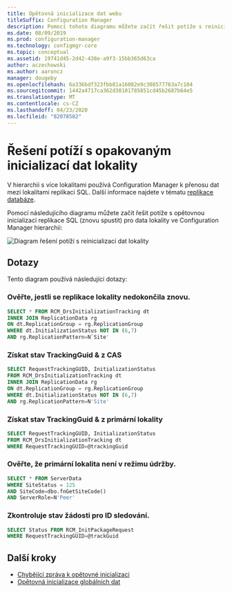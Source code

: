 ```yaml
---
title: Opětovná inicializace dat webu
titleSuffix: Configuration Manager
description: Pomocí tohoto diagramu můžete začít řešit potíže s reinicializací replikace SQL pro data lokality v hierarchii Configuration Manager.
ms.date: 08/09/2019
ms.prod: configuration-manager
ms.technology: configmgr-core
ms.topic: conceptual
ms.assetid: 19741d45-2d42-438e-a9f3-15bb365d63ca
author: aczechowski
ms.author: aaroncz
manager: dougeby
ms.openlocfilehash: 6a336bdf323fbb81a16082e9c308577763a7c104
ms.sourcegitcommit: 1442a4717ca362d38101785851cd45b2687b64e5
ms.translationtype: MT
ms.contentlocale: cs-CZ
ms.lasthandoff: 04/23/2020
ms.locfileid: "82078582"
---
```

# <a name="troubleshoot-site-data-reinit"></a>Řešení potíží s opakovaným inicializací dat lokality

V hierarchii s více lokalitami používá Configuration Manager k přenosu dat mezi lokalitami replikaci SQL. Další informace najdete v tématu [replikace databáze](../../../plan-design/hierarchy/database-replication.md).

Pomocí následujícího diagramu můžete začít řešit potíže s opětovnou inicializací replikace SQL (znovu spustit) pro data lokality ve Configuration Manager hierarchii:

![Diagram řešení potíží s reinicializací dat lokality](media/site-data-reinit.svg)

## <a name="queries"></a>Dotazy

Tento diagram používá následující dotazy:

### <a name="check-if-site-replication-hasnt-finished-reinit"></a>Ověřte, jestli se replikace lokality nedokončila znovu.

```sql
SELECT * FROM RCM_DrsInitializationTracking dt
INNER JOIN ReplicationData rg
ON dt.ReplicationGroup = rg.ReplicationGroup
WHERE dt.InitializationStatus NOT IN (6,7)
AND rg.ReplicationPattern=N`Site'
```

### <a name="get-the-trackingguid--status-from-the-cas"></a>Získat stav TrackingGuid & z CAS

```sql
SELECT RequestTrackingGUID, InitializationStatus
FROM RCM_DrsInitializationTracking dt
INNER JOIN ReplicationData rg
ON dt.ReplicationGroup = rg.ReplicationGroup
WHERE dt.InitializationStatus NOT IN (6,7)
AND rg.ReplicationPattern=N'Site'
```

### <a name="get-the-trackingguid--status-from-the-primary-site"></a>Získat stav TrackingGuid & z primární lokality

```sql
SELECT RequestTrackingGUID, InitializationStatus
FROM RCM_DrsInitializationTracking dt
WHERE RequestTrackingGUID=@trackingGuid
```

### <a name="check-primary-site-isnt-in-maintenance-mode"></a>Ověřte, že primární lokalita není v režimu údržby.

```sql
SELECT * FROM ServerData
WHERE SiteStatus = 125
AND SiteCode=dbo.fnGetSiteCode()
AND ServerRole=N'Peer'
```

### <a name="check-request-status-for-the-tracking-id"></a>Zkontroluje stav žádosti pro ID sledování.

```sql
SELECT Status FROM RCM_InitPackageRequest
WHERE RequestTrackingGUID=@trackGuid
```

## <a name="next-steps"></a>Další kroky

- [Chybějící zpráva k opětovné inicializaci](reinit-missing-message.md)
- [Opětovná inicializace globálních dat](global-data-reinit.md)
